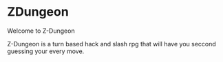 # ZDungeon

Welcome to Z-Dungeon

Z-Dungeon is a turn based hack and slash rpg that will have you seccond guessing your every move.
